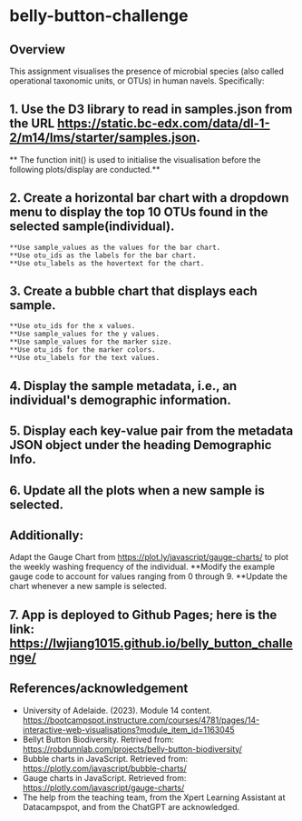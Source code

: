 # belly-button-challenge

## Overview
This assignment visualises the presence of microbial species (also called operational taxonomic units, or OTUs) in human navels. Specifically:

## 1. Use the D3 library to read in samples.json from the URL https://static.bc-edx.com/data/dl-1-2/m14/lms/starter/samples.json.

** The function init() is used to initialise the visualisation before the following plots/display are conducted.**
## 2. Create a horizontal bar chart with a dropdown menu to display the top 10 OTUs found in the selected sample(individual).

    **Use sample_values as the values for the bar chart.
    **Use otu_ids as the labels for the bar chart.
    **Use otu_labels as the hovertext for the chart.

## 3. Create a bubble chart that displays each sample.
    **Use otu_ids for the x values.
    **Use sample_values for the y values.
    **Use sample_values for the marker size.
    **Use otu_ids for the marker colors.
    **Use otu_labels for the text values.

## 4. Display the sample metadata, i.e., an individual's demographic information.
## 5. Display each key-value pair from the metadata JSON object under the heading Demographic Info.
## 6. Update all the plots when a new sample is selected. 

## Additionally: 
Adapt the Gauge Chart from https://plot.ly/javascript/gauge-charts/ to plot the weekly washing frequency of the individual.
    **Modify the example gauge code to account for values ranging from 0 through 9.
    **Update the chart whenever a new sample is selected.

## 7. App is deployed to Github Pages; here is the link: https://lwjiang1015.github.io/belly_button_challenge/


## References/acknowledgement
- University of Adelaide. (2023). Module 14 content.
https://bootcampspot.instructure.com/courses/4781/pages/14-interactive-web-visualisations?module_item_id=1163045
- Bellyt Button Biodiversity. Retrived from: https://robdunnlab.com/projects/belly-button-biodiversity/
- Bubble charts in JavaScript. Retrieved from: https://plotly.com/javascript/bubble-charts/
- Gauge charts in JavaScript. Retrieved from: https://plotly.com/javascript/gauge-charts/
- The help from the teaching team, from the Xpert Learning Assistant at Datacampspot, and from the ChatGPT are acknowledged. 